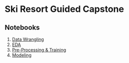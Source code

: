 # Ski Resort Guided Capstone
## Notebooks
1. [Data Wrangling](https://github.com/HarshaMalireddy/Data-Science-Portfolio/blob/main/Projects/Ski-Resort-Guided-Capstone/Notebooks/02_data_wrangling.ipynb)
2. [EDA](https://github.com/HarshaMalireddy/Data-Science-Portfolio/blob/main/Projects/Ski-Resort-Guided-Capstone/Notebooks/03_exploratory_data_analysis.ipynb)
3. [Pre-Processing & Training](https://github.com/HarshaMalireddy/Data-Science-Portfolio/blob/main/Projects/Ski-Resort-Guided-Capstone/Notebooks/04_preprocessing_and_training.ipynb)
4. [Modeling](https://github.com/HarshaMalireddy/Data-Science-Portfolio/blob/main/Projects/Ski-Resort-Guided-Capstone/Notebooks/05_modeling.ipynb)